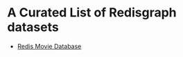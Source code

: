 # A Curated List of Redisgraph datasets

- [Redis Movie Database](https://github.com/Redis-Developer/redis-datasets/blob/master/redisgraph/datasets/redis-movie-database/README.md)
